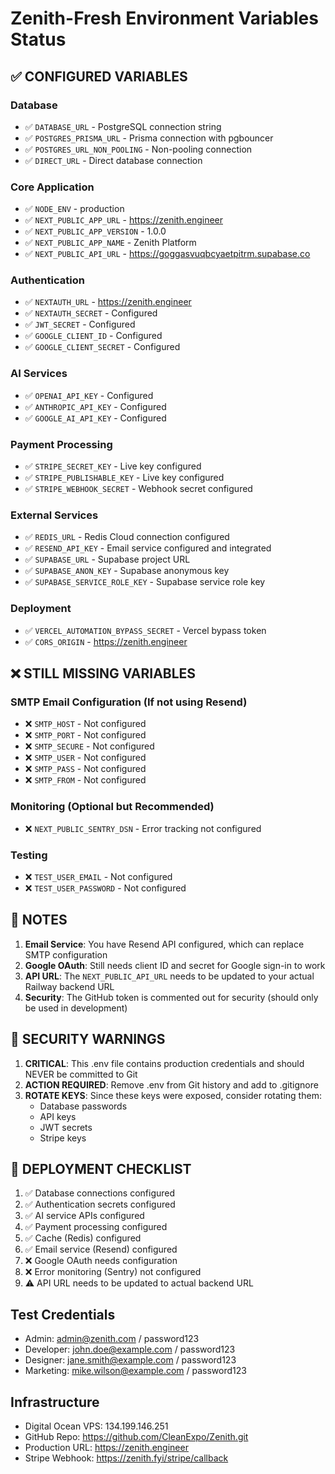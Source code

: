 # Zenith-Fresh Environment Variables Status

## ✅ CONFIGURED VARIABLES

### Database
- ✅ `DATABASE_URL` - PostgreSQL connection string
- ✅ `POSTGRES_PRISMA_URL` - Prisma connection with pgbouncer
- ✅ `POSTGRES_URL_NON_POOLING` - Non-pooling connection
- ✅ `DIRECT_URL` - Direct database connection

### Core Application
- ✅ `NODE_ENV` - production
- ✅ `NEXT_PUBLIC_APP_URL` - https://zenith.engineer
- ✅ `NEXT_PUBLIC_APP_VERSION` - 1.0.0
- ✅ `NEXT_PUBLIC_APP_NAME` - Zenith Platform
- ✅ `NEXT_PUBLIC_API_URL` - https://goggasvuqbcyaetpitrm.supabase.co

### Authentication
- ✅ `NEXTAUTH_URL` - https://zenith.engineer
- ✅ `NEXTAUTH_SECRET` - Configured
- ✅ `JWT_SECRET` - Configured
- ✅ `GOOGLE_CLIENT_ID` - Configured
- ✅ `GOOGLE_CLIENT_SECRET` - Configured

### AI Services
- ✅ `OPENAI_API_KEY` - Configured
- ✅ `ANTHROPIC_API_KEY` - Configured
- ✅ `GOOGLE_AI_API_KEY` - Configured

### Payment Processing
- ✅ `STRIPE_SECRET_KEY` - Live key configured
- ✅ `STRIPE_PUBLISHABLE_KEY` - Live key configured
- ✅ `STRIPE_WEBHOOK_SECRET` - Webhook secret configured

### External Services
- ✅ `REDIS_URL` - Redis Cloud connection configured
- ✅ `RESEND_API_KEY` - Email service configured and integrated
- ✅ `SUPABASE_URL` - Supabase project URL
- ✅ `SUPABASE_ANON_KEY` - Supabase anonymous key
- ✅ `SUPABASE_SERVICE_ROLE_KEY` - Supabase service role key

### Deployment
- ✅ `VERCEL_AUTOMATION_BYPASS_SECRET` - Vercel bypass token
- ✅ `CORS_ORIGIN` - https://zenith.engineer

## ❌ STILL MISSING VARIABLES

### SMTP Email Configuration (If not using Resend)
- ❌ `SMTP_HOST` - Not configured
- ❌ `SMTP_PORT` - Not configured
- ❌ `SMTP_SECURE` - Not configured
- ❌ `SMTP_USER` - Not configured
- ❌ `SMTP_PASS` - Not configured
- ❌ `SMTP_FROM` - Not configured

### Monitoring (Optional but Recommended)
- ❌ `NEXT_PUBLIC_SENTRY_DSN` - Error tracking not configured

### Testing
- ❌ `TEST_USER_EMAIL` - Not configured
- ❌ `TEST_USER_PASSWORD` - Not configured

## 📝 NOTES

1. **Email Service**: You have Resend API configured, which can replace SMTP configuration
2. **Google OAuth**: Still needs client ID and secret for Google sign-in to work
3. **API URL**: The `NEXT_PUBLIC_API_URL` needs to be updated to your actual Railway backend URL
4. **Security**: The GitHub token is commented out for security (should only be used in development)

## 🔐 SECURITY WARNINGS

1. **CRITICAL**: This .env file contains production credentials and should NEVER be committed to Git
2. **ACTION REQUIRED**: Remove .env from Git history and add to .gitignore
3. **ROTATE KEYS**: Since these keys were exposed, consider rotating them:
   - Database passwords
   - API keys
   - JWT secrets
   - Stripe keys

## 🚀 DEPLOYMENT CHECKLIST

1. ✅ Database connections configured
2. ✅ Authentication secrets configured
3. ✅ AI service APIs configured
4. ✅ Payment processing configured
5. ✅ Cache (Redis) configured
6. ✅ Email service (Resend) configured
7. ❌ Google OAuth needs configuration
8. ❌ Error monitoring (Sentry) not configured
9. ⚠️ API URL needs to be updated to actual backend URL

## Test Credentials
- Admin: admin@zenith.com / password123
- Developer: john.doe@example.com / password123
- Designer: jane.smith@example.com / password123
- Marketing: mike.wilson@example.com / password123

## Infrastructure
- Digital Ocean VPS: 134.199.146.251
- GitHub Repo: https://github.com/CleanExpo/Zenith.git
- Production URL: https://zenith.engineer
- Stripe Webhook: https://zenith.fyi/stripe/callback
